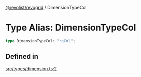 [@revolist/revogrid](README.md) / DimensionTypeCol

# Type Alias: DimensionTypeCol

```ts
type DimensionTypeCol: "rgCol";
```

## Defined in

[src/types/dimension.ts:2](https://github.com/revolist/revogrid/blob/74012ec30398bf39d0acc929bd7f7963856aba4e/src/types/dimension.ts#L2)
